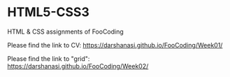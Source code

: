 # HTML5-CSS3
HTML &amp; CSS assignments of FooCoding

Please find the link to CV:
https://darshanasi.github.io/FooCoding/Week01/

Please find the link to "grid":
https://darshanasi.github.io/FooCoding/Week02/
